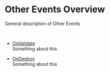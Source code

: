 # Other Events Overview

General description of Other Events

 

-   [OnValidate](OnValidate.md)  
    Something about this

-   [OnDestroy](OnDestroy.md)  
    Something about this
